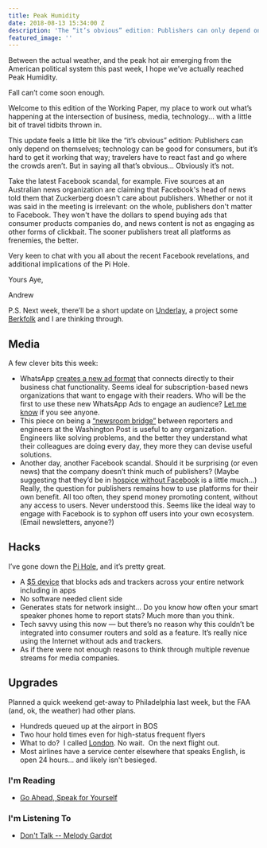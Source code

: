 ```yaml
---
title: Peak Humidity
date: 2018-08-13 15:34:00 Z
description: 'The “it’s obvious” edition: Publishers can only depend on themselves'
featured_image: ''
---
```


Between the actual weather, and the peak hot air emerging from the American political system this past week, I hope we’ve actually reached Peak Humidity.

Fall can’t come soon enough.  

Welcome to this edition of the Working Paper, my place to work out what’s happening at the intersection of business, media, technology... with a little bit of travel tidbits thrown in.

This update feels a little bit like the “it’s obvious” edition: Publishers can only depend on themselves; technology can be good for consumers, but it’s hard to get it working that way; travelers have to react fast and go where the crowds aren’t.  But in saying all that’s obvious... Obviously it’s not.

Take the latest Facebook scandal, for example.  Five sources at an Australian news organization are claiming that Facebook's head of news told them that Zuckerberg doesn't care about publishers.  Whether or not it was said in the meeting is irrelevant: on the whole, publishers don't matter to Facebook. They won't have the dollars to spend buying ads that consumer products companies do, and news content is not as engaging as other forms of clickbait.  The sooner publishers treat all platforms as frenemies, the better.  

Very keen to chat with you all about the recent Facebook revelations, and additional implications of the Pi Hole.

Yours Aye,

Andrew

P.S. Next week, there’ll be a short update on [Underlay](https://underlay.mit.edu/), a project some [Berkfolk](http://cyber.harvard.edu/) and I are thinking through.

## Media
A few clever bits this week:
* WhatsApp [creates a new ad format](https://techcrunch.com/2018/08/01/whatsapp-business-api/) that connects directly to their business chat functionality.  Seems ideal for subscription-based news organizations that want to engage with their readers.  Who will be the first to use these new WhatsApp Ads to engage an audience?  [Let me know](mailto:ag@workingpaper.co) if you see anyone.
* This piece on being a [“newsroom bridge”](https://medium.com/global-editors-network/tools-tech-and-the-newsroom-how-the-washington-post-does-it-71fa932de1e) between reporters and engineers at the Washington Post is useful to any organization.  Engineers like solving problems, and the better they understand what their colleagues are doing every day, they more they can devise useful solutions.
* Another day, another Facebook scandal.  Should it be surprising (or even news) that the company doesn’t think much of publishers?  (Maybe suggesting that they’d be in [hospice without Facebook](http://www.niemanlab.org/2018/08/facebooks-message-to-media-we-are-not-interested-in-talking-to-you-about-your-traffic-that-is-the-old-world-and-there-is-no-going-back/) is a little much...)  Really, the question for publishers remains how to use platforms for their own benefit.  All too often, they spend money promoting content, without any access to users.  Never understood this.  Seems like the ideal way to engage with Facebook is to syphon off users into your own ecosystem. (Email newsletters, anyone?)

## Hacks
I’ve gone down the [Pi Hole](), and it’s pretty great.
* A [$5 device](http://www.microcenter.com/product/486575/zero-w) that blocks ads and trackers across your entire network including in apps
* No software needed client side
* Generates stats for network insight... Do you know how often your smart speaker phones home to report stats? Much more than you think.
* Tech savvy using this now — but there’s no reason why this couldn’t be integrated into consumer routers and sold as a feature.  It’s really nice using the Internet without ads and trackers.
* As if there were not enough reasons to think through multiple revenue streams for media companies.

## Upgrades
Planned a quick weekend get-away to Philadelphia last week, but the FAA (and, ok, the weather) had other plans.                                                               
* Hundreds queued up at the airport in BOS
* Two hour hold times even for high-status frequent flyers
* What to do?  I called [London](https://www.aa.com/i18n/customer-service/contact-american/reservations-and-ticket-changes.jsp).  No wait.  On the next flight out.
* Most airlines have a service center elsewhere that speaks English, is open 24 hours... and likely isn't besieged.

### I'm Reading
* [Go Ahead, Speak for Yourself](https://www.nytimes.com/2018/08/10/opinion/sunday/speak-for-yourself.html)

### I'm Listening To
* [Don't Talk -- Melody Gardot](https://itunes.apple.com/us/album/dont-talk/978923158?i=978923163)

